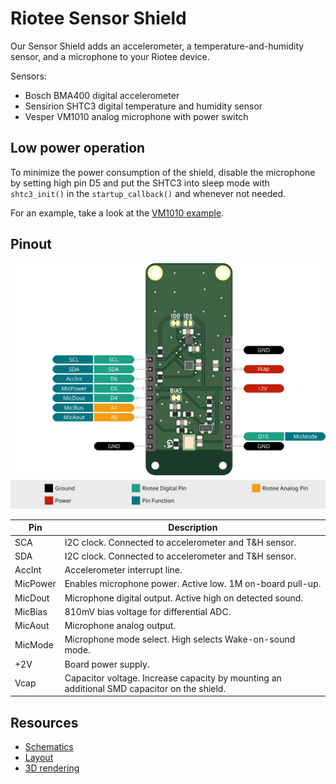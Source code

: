 # Riotee Sensor Shield

Our Sensor Shield adds an accelerometer, a temperature-and-humidity sensor, and a microphone to your Riotee device.

Sensors:
- Bosch BMA400 digital accelerometer
- Sensirion SHTC3 digital temperature and humidity sensor
- Vesper VM1010 analog microphone with power switch

## Low power operation

To minimize the power consumption of the shield, disable the microphone by setting high pin D5 and put the SHTC3 into sleep mode with `shtc3_init()` in the `startup_callback()` and whenever not needed.

For an example, take a look at the [VM1010 example](https://github.com/NessieCircuits/Riotee_Runtime/examples/vm1010).

## Pinout

![Board Pinout](./img/riotee-sensor-shield-pinout.svg)


| Pin      | Description                                                                                 |
|----------|---------------------------------------------------------------------------------------------|
| SCA      | I2C clock. Connected to accelerometer and T&H sensor.                                       |
| SDA      | I2C clock. Connected to accelerometer and T&H sensor.                                       |
| AccInt   | Accelerometer interrupt line.                                                               |
| MicPower | Enables microphone power. Active low. 1M on-board pull-up.                                  |
| MicDout  | Microphone digital output. Active high on detected sound.                                   |
| MicBias  | 810mV bias voltage for differential ADC.                                                    |
| MicAout  | Microphone analog output.                                                                   |
| MicMode  | Microphone mode select. High selects Wake-on-sound mode.                                    |
| +2V      | Board power supply.                                                                         |
| Vcap     | Capacitor voltage. Increase capacity by mounting an additional SMD capacitor on the shield. |

## Resources
 - [Schematics](https://www.riotee.nessie-circuits.de/artifacts/sensor_shield/latest/schematics.pdf)
 - [Layout](https://www.riotee.nessie-circuits.de/artifacts/sensor_shield/latest/pcb.pdf)
 - [3D rendering](https://www.riotee.nessie-circuits.de/artifacts/sensor_shield/latest/3drendering.png)